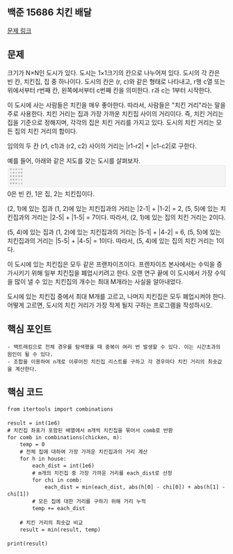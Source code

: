 ## 백준 15686 치킨 배달
[문제 링크](https://www.acmicpc.net/problem/15686)

## 문제
크기가 N×N인 도시가 있다. 도시는 1×1크기의 칸으로 나누어져 있다. 도시의 각 칸은 빈 칸, 치킨집, 집 중 하나이다. 도시의 칸은 (r, c)와 같은 형태로 나타내고, r행 c열 또는 위에서부터 r번째 칸, 왼쪽에서부터 c번째 칸을 의미한다. r과 c는 1부터 시작한다.

이 도시에 사는 사람들은 치킨을 매우 좋아한다. 따라서, 사람들은 "치킨 거리"라는 말을 주로 사용한다. 치킨 거리는 집과 가장 가까운 치킨집 사이의 거리이다. 즉, 치킨 거리는 집을 기준으로 정해지며, 각각의 집은 치킨 거리를 가지고 있다. 도시의 치킨 거리는 모든 집의 치킨 거리의 합이다.

임의의 두 칸 (r1, c1)과 (r2, c2) 사이의 거리는 |r1-r2| + |c1-c2|로 구한다.

예를 들어, 아래와 같은 지도를 갖는 도시를 살펴보자.
![image](./image.png)
0은 빈 칸, 1은 집, 2는 치킨집이다.

(2, 1)에 있는 집과 (1, 2)에 있는 치킨집과의 거리는 |2-1| + |1-2| = 2, (5, 5)에 있는 치킨집과의 거리는 |2-5| + |1-5| = 7이다. 따라서, (2, 1)에 있는 집의 치킨 거리는 2이다.

(5, 4)에 있는 집과 (1, 2)에 있는 치킨집과의 거리는 |5-1| + |4-2| = 6, (5, 5)에 있는 치킨집과의 거리는 |5-5| + |4-5| = 1이다. 따라서, (5, 4)에 있는 집의 치킨 거리는 1이다.

이 도시에 있는 치킨집은 모두 같은 프랜차이즈이다. 프렌차이즈 본사에서는 수익을 증가시키기 위해 일부 치킨집을 폐업시키려고 한다. 오랜 연구 끝에 이 도시에서 가장 수익을 많이 낼 수 있는  치킨집의 개수는 최대 M개라는 사실을 알아내었다.

도시에 있는 치킨집 중에서 최대 M개를 고르고, 나머지 치킨집은 모두 폐업시켜야 한다. 어떻게 고르면, 도시의 치킨 거리가 가장 작게 될지 구하는 프로그램을 작성하시오.

## 핵심 포인트
```
- 백트래킹으로 전체 경우를 탐색했을 때 중복이 여러 번 발생할 수 있다. 이는 시간초과의 원인이 될 수 있다.
- 조합을 이용하여 n개로 이루어진 치킨집 리스트를 구하고 각 경우마다 치킨 거리의 최솟값을 계산한다.
```

## 핵심 코드
```
from itertools import combinations

result = int(1e6)
# 치킨집 좌표가 포함된 배열에서 m개씩 치킨집을 묶어서 comb로 반환
for comb in combinations(chicken, m):
    temp = 0
    # 전체 집에 대하여 가장 가까운 치킨집과의 거리 계산
    for h in house:
        each_dist = int(1e6)
        # m개의 치킨집 중 가장 가까운 거리를 each_dist로 선정
        for chi in comb:
            each_dist = min(each_dist, abs(h[0] - chi[0]) + abs(h[1] - chi[1])
        # 모든 집에 대한 거리를 구하기 위해 거리 누적
        temp += each_dist

    # 치킨 거리의 최솟값 비교
    result = min(result, temp)

print(result)
```
